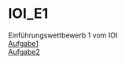 # IOI_E1
Einführungswettbewerb 1 vom IOI   
[Aufgabe1](https://judge.in.tum.de/ioide/team/problem.php?id=58)    
[Aufgabe2](https://judge.in.tum.de/ioide/team/problem.php?id=62)  
